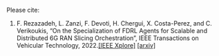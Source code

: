Please cite:

1) F. Rezazadeh, L. Zanzi, F. Devoti, H. Chergui, X. Costa-Perez, and C. Verikoukis, “On the Specialization of FDRL Agents for Scalable and Distributed 6G RAN Slicing Orchestration”, IEEE Transactions on Vehicular Technology, 2022.[[IEEE Xplore]](https://ieeexplore.ieee.org/document/9933014) [[arxiv]](https://arxiv.org/abs/2211.03088)
